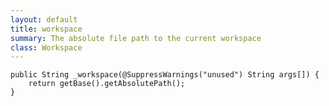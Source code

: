 ```yaml
---
layout: default
title: workspace
summary: The absolute file path to the current workspace 
class: Workspace
---
```



	public String _workspace(@SuppressWarnings("unused") String args[]) {
		return getBase().getAbsolutePath();
	}

